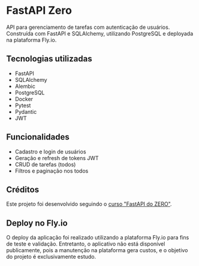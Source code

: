 # FastAPI Zero

API para gerenciamento de tarefas com autenticação de usuários. Construída com FastAPI e SQLAlchemy, utilizando PostgreSQL e deployada na plataforma Fly.io.

## Tecnologias utilizadas

- FastAPI  
- SQLAlchemy  
- Alembic  
- PostgreSQL  
- Docker  
- Pytest  
- Pydantic  
- JWT  

## Funcionalidades

- Cadastro e login de usuários  
- Geração e refresh de tokens JWT  
- CRUD de tarefas (todos)  
- Filtros e paginação nos todos  

## Créditos

Este projeto foi desenvolvido seguindo o [curso "FastAPI do ZERO"](https://fastapidozero.dunossauro.com/estavel/).

## Deploy no Fly.io

O deploy da aplicação foi realizado utilizando a plataforma Fly.io para fins de teste e validação. Entretanto, o aplicativo não está disponível publicamente, pois a manutenção na plataforma gera custos, e o objetivo do projeto é exclusivamente estudo.

